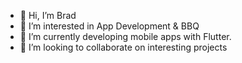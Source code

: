 - 👋 Hi, I’m Brad
- 👀 I’m interested in App Development & BBQ
- 🌱 I’m currently developing mobile apps with Flutter.
- 💞️ I’m looking to collaborate on interesting projects

<!---
barringb/barringb is a ✨ special ✨ repository because its `README.md` (this file) appears on your GitHub profile.
You can click the Preview link to take a look at your changes.
--->
